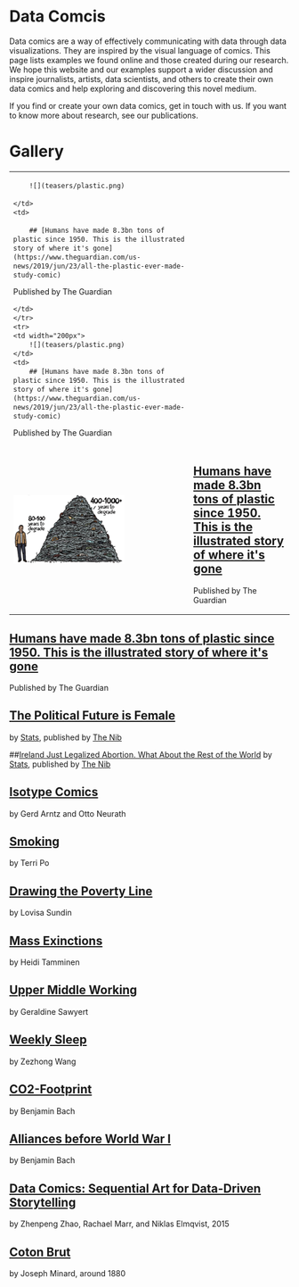 # Data Comcis

Data comics are a way of effectively communicating with data through data visualizations. They are inspired by the visual language of comics. This page lists examples we found online and those created during our research. We hope this website and our examples support a wider discussion and inspire journalists, artists, data scientists, and others to create their own data comics and help exploring and discovering this novel medium.

If you find or create your own data comics, get in touch with us. If you want to know more about research, see our publications.

# Gallery


<table>
	<tr>
	<td>
		
		![](teasers/plastic.png)

	</td>
	<td>
		
		## [Humans have made 8.3bn tons of plastic since 1950. This is the illustrated story of where it's gone](https://www.theguardian.com/us-news/2019/jun/23/all-the-plastic-ever-made-study-comic) 
Published by The Guardian

	</td>
	</tr>
	<tr>
	<td width="200px">
		![](teasers/plastic.png)
	</td>
	<td>
		## [Humans have made 8.3bn tons of plastic since 1950. This is the illustrated story of where it's gone](https://www.theguardian.com/us-news/2019/jun/23/all-the-plastic-ever-made-study-comic) 
Published by The Guardian
	</td>
	</tr>
	<tr>
	<td>
		<img  width="200px" src="teasers/plastic.png"/>
	</td>
	<td>
		<h2><a href="https://www.theguardian.com/us-news/2019/jun/23/all-the-plastic-ever-made-study-comic">Humans have made 8.3bn tons of plastic since 1950. This is the illustrated story of where it's gone</a></h2> 
		<p>Published by The Guardian</p>
	</td>
	</tr>
</table>



## [Humans have made 8.3bn tons of plastic since 1950. This is the illustrated story of where it's gone](https://www.theguardian.com/us-news/2019/jun/23/all-the-plastic-ever-made-study-comic) 
Published by The Guardian

## [The Political Future is Female](https://thenib.com/the-political-future-is-female)
by [Stats](https://thenib.com/author/stats-x), published by [The Nib](https://thenib.com/)

##[Ireland Just Legalized Abortion. What About the Rest of the World](https://thenib.com/ireland-just-legalized-abortion-what-about-the-rest-of-the-world/?t=recent)
by [Stats](https://thenib.com/author/stats-x), published by [The Nib](https://thenib.com/)

## [Isotype Comics](isotype.html)
by Gerd Arntz and Otto Neurath

## [Smoking](smoking.html)
by Terri Po

## [Drawing the Poverty Line](poverty.html) 
by Lovisa Sundin

## [Mass Exinctions](massextinctions.html)
by Heidi Tamminen

## [Upper Middle Working](uppermiddle.html)
by Geraldine Sawyert

## [Weekly Sleep](weeklysleep.html)
by Zezhong Wang

## [CO2-Footprint](co2footprint.html)
by Benjamin Bach

## [Alliances before World War I](ww1.html)
by Benjamin Bach

## [Data Comics: Sequential Art for Data-Driven Storytelling](a7a70a9cc3dfdaec99f0c240a04830191827)
by Zhenpeng Zhao, Rachael Marr, and Niklas Elmqvist, 2015

## [Coton Brut](cotonbrut.html)
by Joseph Minard, around 1880
